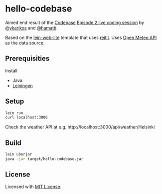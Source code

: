 # hello-codebase

Aimed end result of the [Codebase](https://hamatti.org/codebase/)
[Episode 2 live coding session](https://www.youtube.com/watch?v=7q6udGF6a28)
by [@ykarikos](https://twitter.com/ykarikos) and [@hamatti](https://twitter.com/Hamatti).

Based on the [lein-web-lite](https://github.com/kwrooijen/lein-web-lite) template that
uses [reitit](https://github.com/metosin/reitit/). 
Uses [Open Meteo API](https://open-meteo.com/en/docs) as the data source.

## Prerequisities

Install
- Java
- [Leiningen](https://leiningen.org/)

## Setup

```sh
lein run
curl localhost:3000
```

Check the weather API at e.g.
http://localhost:3000/api/weather/Helsinki

## Build

```sh
lein uberjar
java -jar target/hello-codebase.jar
```

## License

Licensed with [MIT License](LICENSE).
